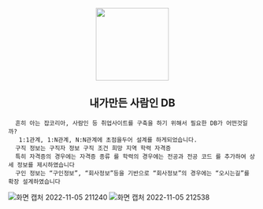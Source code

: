 <p align="center">
  <img src="https://user-images.githubusercontent.com/110442250/200120128-dda14ec3-02f3-4e15-a5e0-bc0b062f0e5c.png" height="148">
  <h2 align="center">내가만든 사람인 DB</h2>
  
  
      흔히 아는 잡코리아, 사람인 등 취업사이트를 구축을 하기 위해서 필요한 DB가 어떤것일까?
       1:1관계, 1:N관계, N:N관계에 초점을두어 설계를 하게되었습니다.
      구직 정보는 구직자 정보 구직 조건 희망 지역 학력 자격증 
      특히 자격증의 경우에는 자격증 종류 를 학력의 경우에는 전공과 전공 코드 를 추가하여 상세 정보를 제시하였습니다
      구인 정보는 “구인정보”, “회사정보”등을 기반으로 “회사정보”의 경우에는 “오시는길”를 확장 설계하였습니다

</p>

![화면 캡처 2022-11-05 211240](https://user-images.githubusercontent.com/110442250/200119963-bbce7513-5f2f-49e7-b034-18a892f7b0cd.jpg)
![화면 캡처 2022-11-05 212538](https://user-images.githubusercontent.com/110442250/200119964-d26704ca-45f6-4ebe-a14e-31b479c20e3c.jpg)
